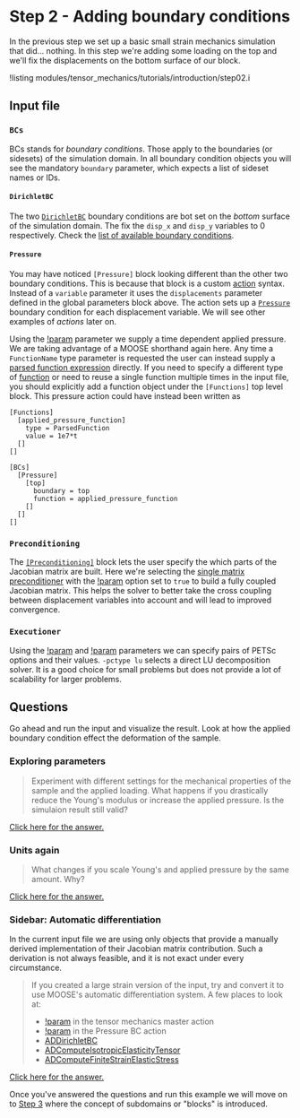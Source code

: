 # Step 2 - Adding boundary conditions

In the previous step we set up a basic small strain mechanics simulation that
did... nothing. In this step we're adding some loading on the top and we'll fix
the displacements on the bottom surface of our block.

!listing modules/tensor_mechanics/tutorials/introduction/step02.i

## Input file

### `BCs`

BCs stands for *boundary conditions*. Those apply to the boundaries (or
sidesets) of the simulation domain. In all boundary condition objects you will
see the mandatory `boundary` parameter, which expects a list of sideset names or
IDs.

#### `DirichletBC`

The two [`DirichletBC`](DirichletBC.md) boundary conditions are bot set on the
*bottom* surface of the simulation domain. The fix the `disp_x` and `disp_y`
variables to 0 respectively. Check the [list of available boundary conditions](tutorials/introduction/supplemental02.md).

#### `Pressure`

You may have noticed `[Pressure]` block looking different than the other two
boundary conditions. This is because that block is a custom
[action](PressureAction.md) syntax. Instead of a `variable` parameter it uses
the `displacements` parameter defined in the global parameters block above. The
action sets up a [`Pressure`](Pressure.md) boundary condition for each
displacement variable. We will see other examples of *actions* later on.

Using the [!param](/BCs/Pressure/PressureAction/function) parameter we supply a
time dependent applied pressure. We are taking advantage of a MOOSE shorthand again here. Any time a `FunctionName` type parameter is requested the user can instead supply a [parsed function expression](MooseParsedFunction.md) directly. If you need to specify a different type of [function](Functions/index.md) or need to reuse a single function multiple times in the input file, you should explicitly add a function object under the `[Functions]` top level block. This pressure action could have instead been written as

```
[Functions]
  [applied_pressure_function]
    type = ParsedFunction
    value = 1e7*t
  []
[]

[BCs]
  [Pressure]
    [top]
      boundary = top
      function = applied_pressure_function
    []
  []
[]

```

### `Preconditioning`

The [`[Preconditioning]`](syntax/Preconditioning/index.md) block lets the user specify the which parts of the Jacobian matrix are built. Here we're selecting the [single matrix preconditioner](SingleMatrixPreconditioner.md) with the [!param](/Preconditioning/SMP/full) option set to `true` to build a fully coupled Jacobian matrix. This helps the solver to better take the cross coupling between displacement variables into account and will lead to improved convergence.

### `Executioner`

Using the [!param](/Executioner/Transient/petsc_options_iname) and
[!param](/Executioner/Transient/petsc_options_value) parameters we can specify
pairs of PETSc options and their values. `-pctype lu` selects a direct LU
decomposition solver. It is a good choice for small problems  but does not provide
a lot of scalability for larger problems.

## Questions

Go ahead and run the input and visualize the result. Look at how the applied
boundary condition effect the deformation of the sample.

### Exploring parameters

> Experiment with different settings for the mechanical properties of the sample
> and the applied loading. What happens if you drastically reduce the Young's
> modulus or increase the applied pressure. Is the simulaion result still valid?

[Click here for the answer.](tensor_mechanics/tutorials/introduction/answer02a.md)

### Units again

> What changes if you scale Young's and applied pressure by the same amount. Why?

[Click here for the answer.](tensor_mechanics/tutorials/introduction/answer02b.md)

### Sidebar: Automatic differentiation

In the current input file we are using only objects that provide a manually
derived implementation of their Jacobian matrix contribution. Such a derivation
is not always feasible, and it is not exact under every circumstance.

> If you created a large strain version of the input, try and convert it to use
> MOOSE's automatic differentiation system. A few places to look at:
>
> - [!param](/Modules/TensorMechanics/Master/TensorMechanicsAction/use_automatic_differentiation) in the tensor mechanics master action
> - [!param](/BCs/Pressure/PressureAction/use_automatic_differentiation) in the Pressure BC action
> - [ADDirichletBC](ADDirichletBC.md)
> - [ADComputeIsotropicElasticityTensor](ComputeIsotropicElasticityTensor.md)
> - [ADComputeFiniteStrainElasticStress](ADComputeFiniteStrainElasticStress.md)

[Click here for the answer.](tensor_mechanics/tutorials/introduction/answer02c.md)

Once you've answered the questions and run this example we will move on to
[Step 3](tensor_mechanics/tutorials/introduction/step03.md) where the concept of subdomains or "blocks" is
introduced.
